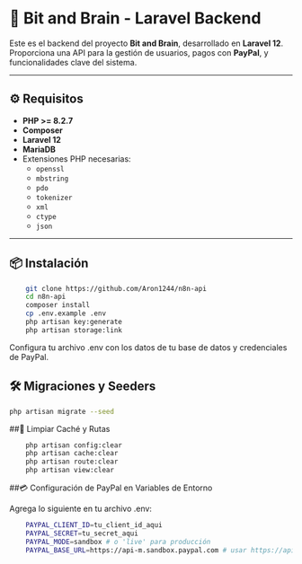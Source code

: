 # 🧠 Bit and Brain - Laravel Backend

Este es el backend del proyecto **Bit and Brain**, desarrollado en **Laravel 12**. Proporciona una API para la gestión de usuarios, pagos con **PayPal**, y funcionalidades clave del sistema.

---

## ⚙️ Requisitos

- **PHP >= 8.2.7**  
- **Composer**  
- **Laravel 12**  
- **MariaDB**  
- Extensiones PHP necesarias:
  - `openssl`
  - `mbstring`
  - `pdo`
  - `tokenizer`
  - `xml`
  - `ctype`
  - `json`

---

## 📦 Instalación
```bash
    git clone https://github.com/Aron1244/n8n-api
    cd n8n-api
    composer install
    cp .env.example .env
    php artisan key:generate
    php artisan storage:link
```


Configura tu archivo .env con los datos de tu base de datos y credenciales de PayPal.
## 🛠️ Migraciones y Seeders

```bash
php artisan migrate --seed
```

##🧹 Limpiar Caché y Rutas

```bash
    php artisan config:clear
    php artisan cache:clear
    php artisan route:clear
    php artisan view:clear
```

##💳 Configuración de PayPal en Variables de Entorno

Agrega lo siguiente en tu archivo .env:

```bash
    PAYPAL_CLIENT_ID=tu_client_id_aqui
    PAYPAL_SECRET=tu_secret_aqui
    PAYPAL_MODE=sandbox # o 'live' para producción
    PAYPAL_BASE_URL=https://api-m.sandbox.paypal.com # usar https://api-m.paypal.com en producción
```
